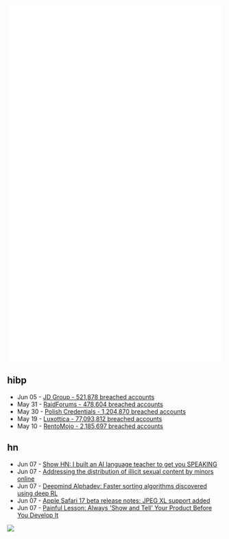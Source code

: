 ![Metrics](https://raw.githubusercontent.com/phixion/phixion/master/metrics.svg)

## hibp

<!--
for https://github.com/phixion/phixion/blob/main/.github/workflows/feeds.yml
-->
<!--START_SECTION:haveibeenpwnd-->
- Jun 05 - [JD Group - 521,878 breached accounts](https://haveibeenpwned.com/PwnedWebsites#JDGroup)
- May 31 - [RaidForums - 478,604 breached accounts](https://haveibeenpwned.com/PwnedWebsites#RaidForums)
- May 30 - [Polish Credentials - 1,204,870 breached accounts](https://haveibeenpwned.com/PwnedWebsites#PolishCredentials)
- May 19 - [Luxottica - 77,093,812 breached accounts](https://haveibeenpwned.com/PwnedWebsites#Luxottica)
- May 10 - [RentoMojo - 2,185,697 breached accounts](https://haveibeenpwned.com/PwnedWebsites#RentoMojo)
<!--END_SECTION:haveibeenpwnd-->

## hn

<!--
for https://github.com/phixion/phixion/blob/main/.github/workflows/feeds.yml
-->
<!--START_SECTION:hn-->
- Jun 07 - [Show HN: I built an AI language teacher to get you SPEAKING](https://gliglish.com/)
- Jun 07 - [Addressing the distribution of illicit sexual content by minors online](https://cyber.fsi.stanford.edu/news/addressing-distribution-illicit-sexual-content-minors-online)
- Jun 07 - [Deepmind Alphadev: Faster sorting algorithms discovered using deep RL](https://www.nature.com/articles/s41586-023-06004-9)
- Jun 07 - [Apple Safari 17 beta release notes: JPEG XL support added](https://developer.apple.com/documentation/safari-release-notes/safari-17-release-notes)
- Jun 07 - [Painful Lesson: Always 'Show and Tell' Your Product Before You Develop It](https://news.ycombinator.com/item?id=36227470)
<!--END_SECTION:hn-->

<!--
for https://yhype.me
-->
![](https://hit.yhype.me/github/profile?user_id=13013670)

